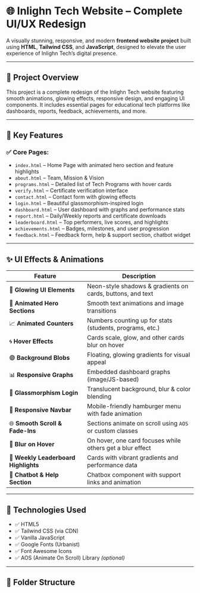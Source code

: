 # 🌐 Inlighn Tech Website – Complete UI/UX Redesign

A visually stunning, responsive, and modern **frontend website project** built using **HTML**, **Tailwind CSS**, and **JavaScript**, designed to elevate the user experience of Inlighn Tech’s digital presence.

---

## 🚀 Project Overview

This project is a complete redesign of the Inlighn Tech website featuring smooth animations, glowing effects, responsive design, and engaging UI components. It includes essential pages for educational tech platforms like dashboards, reports, feedback, achievements, and more.

---

## 🎨 Key Features

### ✅ Core Pages:
- `index.html` – Home Page with animated hero section and feature highlights
- `about.html` – Team, Mission & Vision
- `programs.html` – Detailed list of Tech Programs with hover cards
- `verify.html` – Certificate verification interface
- `contact.html` – Contact form with glowing effects
- `login.html` – Beautiful glassmorphism-inspired login
- `dashboard.html` – User dashboard with graphs and performance stats
- `report.html` – Daily/Weekly reports and certificate downloads
- `leaderboard.html` – Top performers, live scores, and highlights
- `achievements.html` – Badges, milestones, and user progression
- `feedback.html` – Feedback form, help & support section, chatbot widget

---

## ✨ UI Effects & Animations

| Feature | Description |
|--------|-------------|
| 💫 **Glowing UI Elements** | Neon-style shadows & gradients on cards, buttons, and text |
| 🎯 **Animated Hero Sections** | Smooth text animations and image transitions |
| 📈 **Animated Counters** | Numbers counting up for stats (students, programs, etc.) |
| 🌀 **Hover Effects** | Cards scale, glow, and other cards blur on hover |
| 🟣 **Background Blobs** | Floating, glowing gradients for visual appeal |
| 📊 **Responsive Graphs** | Embedded dashboard graphs (image/JS-based) |
| 🧊 **Glassmorphism Login** | Translucent background, blur & color blending |
| 📲 **Responsive Navbar** | Mobile-friendly hamburger menu with fade animation |
| 🌐 **Smooth Scroll & Fade-Ins** | Sections animate on scroll using `AOS` or custom classes |
| 👀 **Blur on Hover** | On hover, one card focuses while others get a blur effect |
| 🧠 **Weekly Leaderboard Highlights** | Cards with vibrant gradients and performance data |
| 💬 **Chatbot & Help Section** | Chatbox component with support links and animation |

---

## 🧩 Technologies Used

- ✅ HTML5  
- ✅ Tailwind CSS (via CDN)  
- ✅ Vanilla JavaScript  
- ✅ Google Fonts (Urbanist)  
- ✅ Font Awesome Icons  
- ✅ AOS (Animate On Scroll) Library *(optional)*

---

## 📁 Folder Structure

